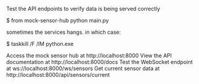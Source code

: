 Test the API endpoints to verify data is being served correctly


$ from mock-sensor-hub python main.py

sometimes the services hangs. in which case:

$ taskkill /F /IM python.exe

Access the mock sensor hub at http://localhost:8000
View the API documentation at http://localhost:8000/docs
Test the WebSocket endpoint at ws://localhost:8000/ws/sensors
Get current sensor data at http://localhost:8000/api/sensors/current
